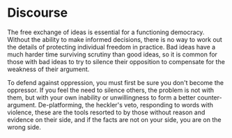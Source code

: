 # Discourse
The free exchange of ideas is essential for a functioning democracy.  Without the ability to make informed decisions, there is no way to work out the details of protecting individual freedom in practice.  Bad ideas have a much harder time surviving scrutiny than good ideas, so it is common for those with bad ideas to try to silence their opposition to compensate for the weakness of their argument.

To defend against oppression, you must first be sure you don't become the oppressor.  If you feel the need to silence others, the problem is not with them, but with your own inability or unwillingness to form a better counter-argument.  De-platforming, the heckler's veto, responding to words with violence, these are the tools resorted to by those without reason and evidence on their side, and if the facts are not on your side, you are on the wrong side.
